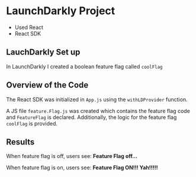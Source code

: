 # LaunchDarkly Project

- Used React
- React SDK

## LauchDarkly Set up

In LaunchDarkly I created a boolean feature flag called `coolFlag`

## Overview of the Code

The React SDK was initialized in `App.js` using the `withLDProvider` function.

A JS file `feature.Flag.js` was created which contains the feature flag code and `FeatureFlag` is declared.  Additionally, the logic for the feature flag `coolFlag` is provided.

## Results

When feature flag is off, users see:
**Feature Flag off...**

When feature flag is on, users see:
**Feature Flag ON!!! Yah!!!!!**
